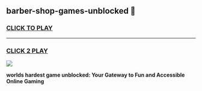 
## barber-shop-games-unblocked 👋
<h3>
<a href="https://premium.freeplayer.one?title=barber-shop-games-unblocked&ref=14F">CLICK TO PLAY</a></h3>
<hr>

<h3>
<a href="https://premium.freeplayer.one?title=barber-shop-games-unblocked&ref=14F">CLICK 2 PLAY</a>
  
</h3>

<a href="https://premium.freeplayer.one?title=barber-shop-games-unblocked&ref=12F/"><img src="https://clearcache.store/games.png"></a>


**worlds hardest game unblocked: Your Gateway to Fun and Accessible Online Gaming**
